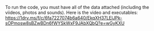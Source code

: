 To run the code, you must have all of the data attached (including the viideos, photos and sounds). 
Here is the video and executables:
https://1drv.ms/f/c/6fa7227074b6a640/EkqXH37LElJPk-sOPmosw8sBZwBDn6fWYSkWxF9JAbXQbQ?e=wGyKXU
